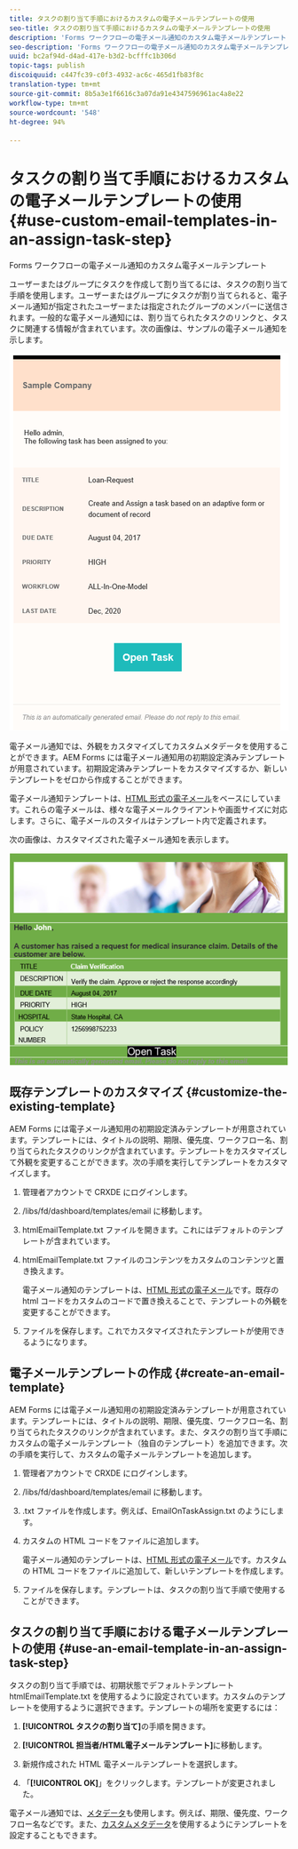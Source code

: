 ```yaml
---
title: タスクの割り当て手順におけるカスタムの電子メールテンプレートの使用
seo-title: タスクの割り当て手順におけるカスタムの電子メールテンプレートの使用
description: 'Forms ワークフローの電子メール通知のカスタム電子メールテンプレート '
seo-description: 'Forms ワークフローの電子メール通知のカスタム電子メールテンプレート '
uuid: bc2af94d-d4ad-417e-b3d2-bcfffc1b306d
topic-tags: publish
discoiquuid: c447fc39-c0f3-4932-ac6c-465d1fb83f8c
translation-type: tm+mt
source-git-commit: 8b5a3e1f6616c3a07da91e4347596961ac4a8e22
workflow-type: tm+mt
source-wordcount: '548'
ht-degree: 94%

---
```



# タスクの割り当て手順におけるカスタムの電子メールテンプレートの使用 {#use-custom-email-templates-in-an-assign-task-step}

Forms ワークフローの電子メール通知のカスタム電子メールテンプレート

ユーザーまたはグループにタスクを作成して割り当てるには、タスクの割り当て手順を使用します。ユーザーまたはグループにタスクが割り当てられると、電子メール通知が指定されたユーザーまたは指定されたグループのメンバーに送信されます。一般的な電子メール通知には、割り当てられたタスクのリンクと、タスクに関連する情報が含まれています。次の画像は、サンプルの電子メール通知を示します。

![初期設定済みテンプレートを使用した電子メール通知](do-not-localize/default-email-template.png)

電子メール通知では、外観をカスタマイズしてカスタムメタデータを使用することができます。AEM Forms には電子メール通知用の初期設定済みテンプレートが用意されています。初期設定済みテンプレートをカスタマイズするか、新しいテンプレートをゼロから作成することができます。

電子メール通知テンプレートは、[HTML 形式の電子メール](https://en.wikipedia.org/wiki/HTML_email)をベースにしています。これらの電子メールは、様々な電子メールクライアントや画面サイズに対応します。さらに、電子メールのスタイルはテンプレート内で定義されます。

次の画像は、カスタマイズされた電子メール通知を表示します。

![カスタムテンプレートを使用した電子メール通知](do-not-localize/customized-email.png)

## 既存テンプレートのカスタマイズ {#customize-the-existing-template}

AEM Forms には電子メール通知用の初期設定済みテンプレートが用意されています。テンプレートには、タイトルの説明、期限、優先度、ワークフロー名、割り当てられたタスクのリンクが含まれています。テンプレートをカスタマイズして外観を変更することができます。次の手順を実行してテンプレートをカスタマイズします。

1. 管理者アカウントで CRXDE にログインします。

1. /libs/fd/dashboard/templates/email に移動します。

1. htmlEmailTemplate.txt ファイルを開きます。これにはデフォルトのテンプレートが含まれています。

1. htmlEmailTemplate.txt ファイルのコンテンツをカスタムのコンテンツと置き換えます。

   電子メール通知のテンプレートは、[HTML 形式の電子メール](https://en.wikipedia.org/wiki/HTML_email)です。既存の html コードをカスタムのコードで置き換えることで、テンプレートの外観を変更することができます。

1.  ファイルを保存します。これでカスタマイズされたテンプレートが使用できるようになります。

## 電子メールテンプレートの作成 {#create-an-email-template}

AEM Forms には電子メール通知用の初期設定済みテンプレートが用意されています。テンプレートには、タイトルの説明、期限、優先度、ワークフロー名、割り当てられたタスクのリンクが含まれています。また、タスクの割り当て手順にカスタムの電子メールテンプレート（独自のテンプレート）を追加できます。次の手順を実行して、カスタムの電子メールテンプレートを追加します。

1. 管理者アカウントで CRXDE にログインします。

1. /libs/fd/dashboard/templates/email に移動します。

1. .txt ファイルを作成します。例えば、EmailOnTaskAssign.txt のようにします。

1. カスタムの HTML コードをファイルに追加します。

   電子メール通知のテンプレートは、[HTML 形式の電子メール](https://en.wikipedia.org/wiki/HTML_email)です。カスタムの HTML コードをファイルに追加して、新しいテンプレートを作成します。

1.  ファイルを保存します。テンプレートは、タスクの割り当て手順で使用することができます。

## タスクの割り当て手順における電子メールテンプレートの使用 {#use-an-email-template-in-an-assign-task-step}

タスクの割り当て手順では、初期状態でデフォルトテンプレート htmlEmailTemplate.txt を使用するように設定されています。カスタムのテンプレートを使用するように選択できます。テンプレートの場所を変更するには：

1. **[!UICONTROL タスクの割り当て]**&#x200B;の手順を開きます。

1. **[!UICONTROL 担当者/HTML電子メールテンプレート]**&#x200B;に移動します。

1. 新規作成された HTML 電子メールテンプレートを選択します。

1. 「**[!UICONTROL OK]**」をクリックします。テンプレートが変更されました。

電子メール通知では、[メタデータ](/help/forms/using/use-metadata-in-email-notifications.md)も使用します。例えば、期限、優先度、ワークフロー名などです。また、[カスタムメタデータ](/help/forms/using/use-metadata-in-email-notifications.md#using-custom-metadata-in-an-email-notification)を使用するようにテンプレートを設定することもできます。

